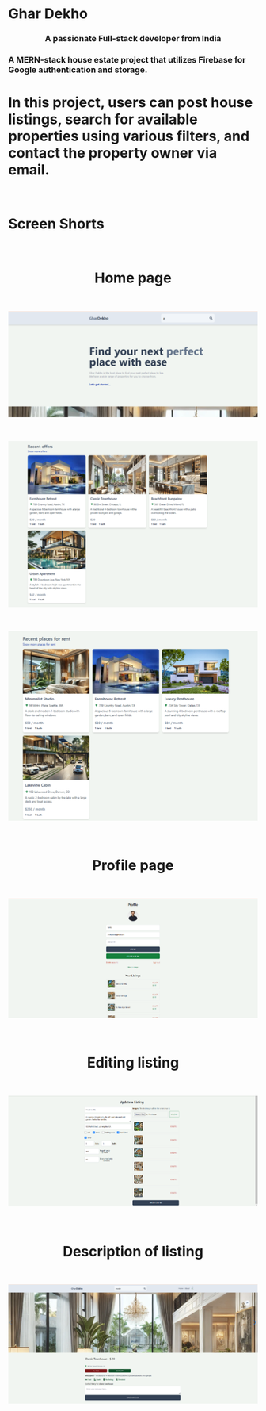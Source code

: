 <h1>Ghar Dekho</h1>
<h3 align="center">A passionate Full-stack developer from India</h3>
<h3>A MERN-stack house estate project that utilizes Firebase for Google authentication and storage. </h3>

<h1>In this project, users can post house listings, search for available properties using various filters, and contact the property owner via email.</h1> <br>

<h1>Screen Shorts</h1> <br>
<h1 align="center">Home page</h1> <br>
<p align="left"><img src="https://github.com/zilsh1/mern-estates/blob/main/Screenshots/Screenshot%202025-02-04%20191857.png" /></p> <br>
<p align="left"><img src="https://github.com/zilsh1/mern-estates/blob/main/Screenshots/Screenshot%202025-02-04%20191932.png" /></p> <br>
<p align="left"><img src="https://github.com/zilsh1/mern-estates/blob/main/Screenshots/Screenshot%202025-02-04%20191937.png" /></p> <br>

<h1 align="center">Profile page</h1> <br>
<p align="left"><img src="https://github.com/zilsh1/mern-estates/blob/main/Screenshots/Screenshot%202025-02-04%20192055.png" /></p> <br>

<h1 align="center">Editing listing</h1> <br>
<p align="left"><img src="https://github.com/zilsh1/mern-estates/blob/main/Screenshots/Screenshot%202025-02-04%20192110.png" /></p> <br>

<h1 align="center">Description of listing</h1> <br>
<p align="left"><img src="https://github.com/zilsh1/mern-estates/blob/main/Screenshots/Screenshot%202025-02-04%20193238.png" /></p> <br>
